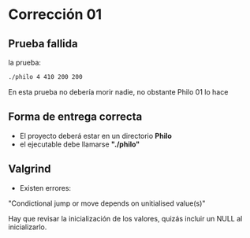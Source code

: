 # Corrección 01

## Prueba fallida

la prueba:

```bash
./philo 4 410 200 200
```

En esta prueba no debería morir nadie, no obstante Philo 01 lo hace

## Forma de entrega correcta

- El proyecto deberá estar en un directorio **Philo**
- el ejecutable debe llamarse **"./philo"**

## Valgrind

- Existen errores:

"Condictional jump or move depends on unitialised value(s)"

Hay que revisar la inicialización de los valores, quizás incluir un NULL al inicializarlo.
